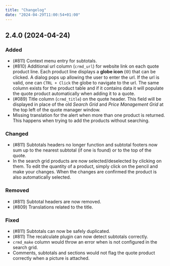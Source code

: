 ```yaml
---
title: "Changelog"
date: "2024-04-29T11:00:54+01:00"
---
```


## 2.4.0 (2024-04-24)

### Added

- (#811) Context menu entry for subtotals.
- (#810) Additional url column (`crmd_url`) for website link on each quote product line. Each product line displays a **globe icon** (:globe_with_meridians:) that can be clicked. A dialog pops up allowing the user to enter the url. If the url is valid, one can `CTRL + Click` the globe to navigate to the url. The same column exists for the product table and if it contains data it will populate the quote product automatically when adding it to a quote.
- (#089) Title column (`crmd_title`) on the quote header. This field will be displayed in place of the old _Search Grid_ and _Price Management Grid_ at the top left of the quote manager window.
- Missing translation for the alert when more than one product is returned. This happens when trying to add the products without searching.

### Changed

- (#811) Subtotals headers no longer function and subtotal footers now sum up to the nearest subtotal (if one is found) or to the top of the quote.
- In the search grid products are now selected/deselected by clicking on them. To edit the quantity of a product, simply click on the pencil and make your changes. When the changes are confirmed the product is also automatically selected.

### Removed

- (#811) Subtotal headers are now removed.
- (#809) Translations related to the title.

### Fixed

- (#811) Subtotals can now be safely duplicated.
- (#811) The recalculate plugin can now detect subtotals correctly.
- `crmd_make` column would throw an error when is not configured in the search grid.
- Comments, subtotals and sections would not flag the quote product correctly when a picture is attached.
